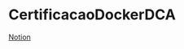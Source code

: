 # CertificacaoDockerDCA

[Notion](https://branch-growth-ca5.notion.site/Dockerfile-5730be6fac624cffbe18336fcfc05212 "Informações sobre dockerfile")
